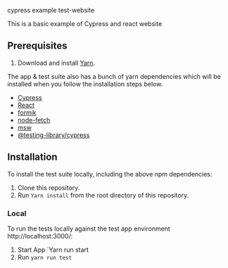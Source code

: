cypress example test-website

This is a basic example of Cypress and react website


Prerequisites
------------

1. Download and install [Yarn](https://classic.yarnpkg.com/en/docs/installing-dependencies/).

The app & test suite also has a bunch of yarn dependencies which will be installed when you follow the installation
steps below.

* [Cypress](https://www.cypress.io/)
* [React](https://reactjs.org/)
* [formik](https://formik.org/)
* [node-fetch](https://www.npmjs.com/package/node-fetch)
* [msw](https://mswjs.io/)
* [@testing-library/cypress](https://testing-library.com/docs/cypress-testing-library/intro/)


Installation
------------

To install the test suite locally, including the above npm dependencies:

1. Clone this repository.
1. Run `Yarn install` from the root directory of this repository.

### Local

To run the tests locally against the test app environment http://localhost:3000/:

1. Start App `Yarn run start
2. Run `yarn run test`
